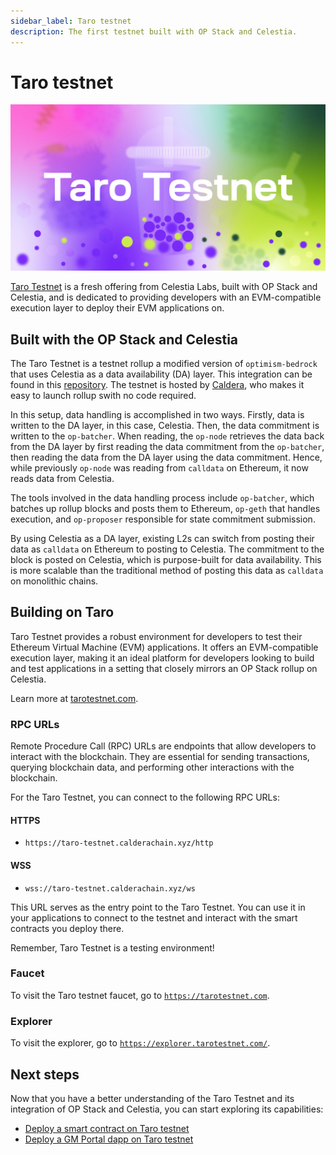 ```yaml
---
sidebar_label: Taro testnet
description: The first testnet built with OP Stack and Celestia.
---
```


# Taro testnet

![Taro testnet](../../static/img/Celestia_Taro_Testnet.png)

[Taro Testnet](https://tarotestnet.com) is a fresh offering from Celestia Labs,
built with OP Stack and Celestia, and is dedicated to providing developers with
an EVM-compatible execution layer to deploy their EVM applications on.

## Built with the OP Stack and Celestia

The Taro Testnet is a testnet rollup a modified version of
`optimism-bedrock` that uses Celestia as a data availability (DA)
layer. This integration can be found in this
[repository](https://github.com/celestiaorg/optimism). The testnet
is hosted by [Caldera](https://caldera.xyz), who makes it easy to launch
rollup swith no code required.

In this setup, data handling is accomplished in two ways. Firstly, data is
written to the DA layer, in this case, Celestia. Then, the data commitment
is written to the `op-batcher`. When reading, the `op-node` retrieves the
data back from the DA layer by first reading the data commitment from the
`op-batcher`, then reading the data from the DA layer using the data
commitment. Hence, while previously `op-node` was reading from `calldata` on
Ethereum, it now reads data from Celestia.

The tools involved in the data handling process include `op-batcher`,
which batches up rollup blocks and posts them to Ethereum, `op-geth`
that handles execution, and `op-proposer` responsible for state commitment
submission.

By using Celestia as a DA layer, existing L2s can switch from posting their
data as `calldata` on Ethereum to posting to Celestia. The commitment to the
block is posted on Celestia, which is purpose-built for data availability.
This is more scalable than the traditional method of posting this data as
`calldata` on monolithic chains.

## Building on Taro

Taro Testnet provides a robust environment for developers to test their
Ethereum Virtual Machine (EVM) applications. It offers an EVM-compatible
execution layer, making it an ideal platform for developers looking to
build and test applications in a setting that closely mirrors an OP Stack
rollup on Celestia.

Learn more at [tarotestnet.com](https://tarotestnet.com).

### RPC URLs

Remote Procedure Call (RPC) URLs are endpoints that allow developers to
interact with the blockchain. They are essential for sending transactions,
querying blockchain data, and performing other interactions with the
blockchain.

For the Taro Testnet, you can connect to the following RPC URLs:

#### HTTPS

* `https://taro-testnet.calderachain.xyz/http`

#### WSS

* `wss://taro-testnet.calderachain.xyz/ws`

This URL serves as the entry point to the Taro Testnet. You can use it
in your applications to connect to the testnet and interact with the smart
contracts you deploy there.

Remember, Taro Testnet is a testing environment!

### Faucet

To visit the Taro testnet faucet, go to
[`https://tarotestnet.com`](https://tarotestnet.com).

### Explorer

To visit the explorer, go to
[`https://explorer.tarotestnet.com/`](https://explorer.tarotestnet.com/).

## Next steps

Now that you have a better understanding of the Taro Testnet and its
integration of OP Stack and Celestia, you can start exploring its
capabilities:

* [Deploy a smart contract on Taro testnet](../deploy-on-taro)
* [Deploy a GM Portal dapp on Taro testnet](../gm-portal-taro)
